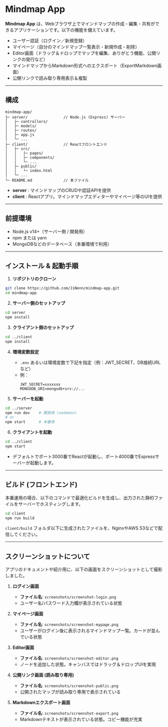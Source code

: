 # Mindmap App

**Mindmap App** は、Webブラウザ上でマインドマップの作成・編集・共有ができるアプリケーションです。以下の機能を備えています。

- ユーザー認証（ログイン／新規登録）
- マイページ（自分のマインドマップ一覧表示・新規作成・削除）
- Editor画面（ドラッグ＆ドロップでマップを編集、ありがとう機能、公開リンクの発行など）
- マインドマップからMarkdown形式へのエクスポート（ExportMarkdown画面）
- 公開リンクで読み取り専用表示＆複製

---

## 構成

```
mindmap-app/
├─ server/                // Node.js (Express) サーバー
│   ├─ controllers/
│   ├─ models/
│   ├─ routes/
│   ├─ app.js
│   └─ ...
├─ client/                // Reactフロントエンド
│   ├─ src/
│   │   ├─ pages/
│   │   ├─ components/
│   │   └─ ...
│   ├─ public/
│   │   └─ index.html
│   └─ ...
└─ README.md              // 本ファイル
```

- **server** : マインドマップのCRUDや認証APIを提供  
- **client** : Reactアプリ。マインドマップエディターやマイページ等のUIを提供  

---

## 前提環境

- Node.js v14+（サーバー側 / 開発用）
- npm または yarn
- MongoDBなどのデータベース（本番環境で利用）

---

## インストール & 起動手順

1. **リポジトリのクローン**

```bash
git clone https://github.com/JiNenn/mindmap-app.git
cd mindmap-app
```

2. **サーバー側のセットアップ**

```bash
cd server
npm install
```

3. **クライアント側のセットアップ**

```bash
cd ../client
npm install
```

4. **環境変数設定**  
   - `.env` あるいは環境変数で下記を指定（例：JWT_SECRET、DB接続URLなど）
   - 例：  
     ```
     JWT_SECRET=xxxxxxx
     MONGODB_URI=mongodb+srv://...
     ```

5. **サーバーを起動**

```bash
cd ../server
npm run dev    # 開発用 (nodemon)
# or
npm start      # 本番用
```

6. **クライアントを起動**

```bash
cd ../client
npm start
```

- デフォルトでポート3000番でReactが起動し、ポート4000番でExpressサーバーが起動します。

---

## ビルド (フロントエンド)

本番運用の場合、以下のコマンドで最適化ビルドを生成し、出力された静的ファイルをサーバーでホスティングします。

```bash
cd client
npm run build
```

`client/build` フォルダ以下に生成されたファイルを、NginxやAWS S3などで配信してください。

---

## スクリーンショットについて

アプリのドキュメントや紹介用に、以下の画面をスクリーンショットとして撮影しました。

1. **ログイン画面**  
   - **ファイル名**: `screenshots/screenshot-login.png`  
   - ユーザー名/パスワード入力欄が表示されている状態

2. **マイページ画面**  
   - **ファイル名**: `screenshots/screenshot-mypage.png`  
   - ユーザーがログイン後に表示されるマインドマップ一覧。カードが並んでいる状態

3. **Editor画面**  
   - **ファイル名**: `screenshots/screenshot-editor.png`  
   - ノードを追加した状態。キャンバスではドラッグ＆ドロップUIを実現

4. **公開リンク画面 (読み取り専用)**  
   - **ファイル名**: `screenshots/screenshot-public.png`  
   - 公開されたマップが読み取り専用で表示されている

5. **Markdownエクスポート画面**  
   - **ファイル名**: `screenshots/screenshot-export.png`  
   - Markdownテキストが表示されている状態。コピー機能が充実
